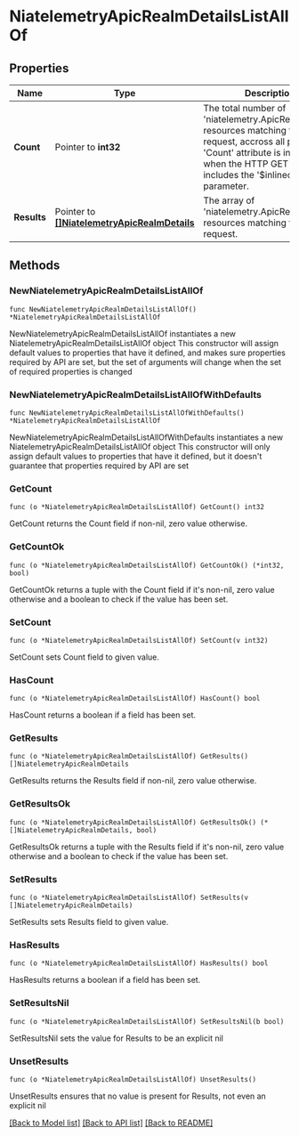 # NiatelemetryApicRealmDetailsListAllOf

## Properties

Name | Type | Description | Notes
------------ | ------------- | ------------- | -------------
**Count** | Pointer to **int32** | The total number of &#39;niatelemetry.ApicRealmDetails&#39; resources matching the request, accross all pages. The &#39;Count&#39; attribute is included when the HTTP GET request includes the &#39;$inlinecount&#39; parameter. | [optional] 
**Results** | Pointer to [**[]NiatelemetryApicRealmDetails**](NiatelemetryApicRealmDetails.md) | The array of &#39;niatelemetry.ApicRealmDetails&#39; resources matching the request. | [optional] 

## Methods

### NewNiatelemetryApicRealmDetailsListAllOf

`func NewNiatelemetryApicRealmDetailsListAllOf() *NiatelemetryApicRealmDetailsListAllOf`

NewNiatelemetryApicRealmDetailsListAllOf instantiates a new NiatelemetryApicRealmDetailsListAllOf object
This constructor will assign default values to properties that have it defined,
and makes sure properties required by API are set, but the set of arguments
will change when the set of required properties is changed

### NewNiatelemetryApicRealmDetailsListAllOfWithDefaults

`func NewNiatelemetryApicRealmDetailsListAllOfWithDefaults() *NiatelemetryApicRealmDetailsListAllOf`

NewNiatelemetryApicRealmDetailsListAllOfWithDefaults instantiates a new NiatelemetryApicRealmDetailsListAllOf object
This constructor will only assign default values to properties that have it defined,
but it doesn't guarantee that properties required by API are set

### GetCount

`func (o *NiatelemetryApicRealmDetailsListAllOf) GetCount() int32`

GetCount returns the Count field if non-nil, zero value otherwise.

### GetCountOk

`func (o *NiatelemetryApicRealmDetailsListAllOf) GetCountOk() (*int32, bool)`

GetCountOk returns a tuple with the Count field if it's non-nil, zero value otherwise
and a boolean to check if the value has been set.

### SetCount

`func (o *NiatelemetryApicRealmDetailsListAllOf) SetCount(v int32)`

SetCount sets Count field to given value.

### HasCount

`func (o *NiatelemetryApicRealmDetailsListAllOf) HasCount() bool`

HasCount returns a boolean if a field has been set.

### GetResults

`func (o *NiatelemetryApicRealmDetailsListAllOf) GetResults() []NiatelemetryApicRealmDetails`

GetResults returns the Results field if non-nil, zero value otherwise.

### GetResultsOk

`func (o *NiatelemetryApicRealmDetailsListAllOf) GetResultsOk() (*[]NiatelemetryApicRealmDetails, bool)`

GetResultsOk returns a tuple with the Results field if it's non-nil, zero value otherwise
and a boolean to check if the value has been set.

### SetResults

`func (o *NiatelemetryApicRealmDetailsListAllOf) SetResults(v []NiatelemetryApicRealmDetails)`

SetResults sets Results field to given value.

### HasResults

`func (o *NiatelemetryApicRealmDetailsListAllOf) HasResults() bool`

HasResults returns a boolean if a field has been set.

### SetResultsNil

`func (o *NiatelemetryApicRealmDetailsListAllOf) SetResultsNil(b bool)`

 SetResultsNil sets the value for Results to be an explicit nil

### UnsetResults
`func (o *NiatelemetryApicRealmDetailsListAllOf) UnsetResults()`

UnsetResults ensures that no value is present for Results, not even an explicit nil

[[Back to Model list]](../README.md#documentation-for-models) [[Back to API list]](../README.md#documentation-for-api-endpoints) [[Back to README]](../README.md)


